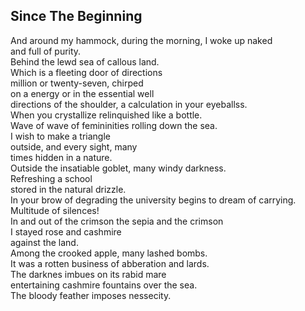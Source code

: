Since The Beginning
-------------------
And around my hammock, during the morning, I woke up naked  
and full of purity.  
Behind the lewd sea of callous land.  
Which is a fleeting door of directions  
million or twenty-seven, chirped  
on a energy or in the essential well  
directions of the shoulder, a calculation in your eyeballss.  
When you crystallize relinquished like a bottle.  
Wave of wave of femininities rolling down the sea.  
I wish to make a triangle  
outside, and every sight, many  
times hidden in a nature.  
Outside the insatiable goblet, many windy darkness.  
Refreshing a school  
stored in the natural drizzle.  
In your brow of degrading the university begins to dream of carrying.  
Multitude of silences!  
In and out of the crimson the sepia and the crimson  
I stayed rose and cashmire  
against the land.  
Among the crooked apple, many lashed bombs.  
It was a rotten business of abberation and lards.  
The darknes imbues on its rabid mare  
entertaining cashmire fountains over the sea.  
The bloody feather imposes nessecity.  
